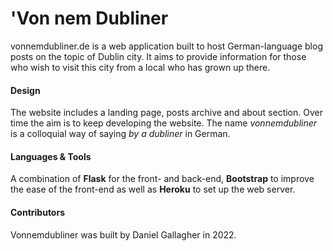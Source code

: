 # 'Von nem Dubliner
vonnemdubliner.de is a web application built to host German-language blog posts on the topic of Dublin city.
It aims to provide information for those who wish to visit this city from a local who has grown up there.

#### Design
The website includes a landing page, posts archive and about section.
Over time the aim is to keep developing the website.
The name *vonnemdubliner* is a colloquial way of saying *by a dubliner* in German.

#### Languages & Tools
A combination of **Flask** for the front- and back-end, **Bootstrap** to improve the ease of the front-end as well as **Heroku** to set up the web server.<br>

#### Contributors
Vonnemdubliner was built by Daniel Gallagher in 2022.
